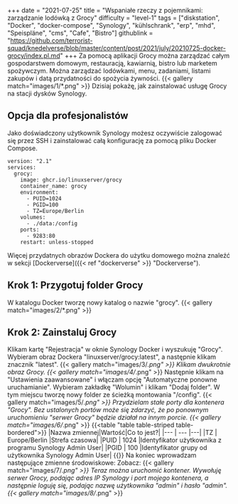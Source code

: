 +++
date = "2021-07-25"
title = "Wspaniałe rzeczy z pojemnikami: zarządzanie lodówką z Grocy"
difficulty = "level-1"
tags = ["diskstation", "Docker", "docker-compose", "Synology", "kühlschrank", "erp", "mhd", "Speispläne", "cms", "Cafe", "Bistro"]
githublink = "https://github.com/terrorist-squad/knedelverse/blob/master/content/post/2021/july/20210725-docker-grocy/index.pl.md"
+++
Za pomocą aplikacji Grocy można zarządzać całym gospodarstwem domowym, restauracją, kawiarnią, bistro lub marketem spożywczym. Można zarządzać lodówkami, menu, zadaniami, listami zakupów i datą przydatności do spożycia żywności.
{{< gallery match="images/1/*.png" >}}
Dzisiaj pokażę, jak zainstalować usługę Grocy na stacji dysków Synology.
## Opcja dla profesjonalistów
Jako doświadczony użytkownik Synology możesz oczywiście zalogować się przez SSH i zainstalować całą konfigurację za pomocą pliku Docker Compose.
```
version: "2.1"
services:
  grocy:
    image: ghcr.io/linuxserver/grocy
    container_name: grocy
    environment:
      - PUID=1024
      - PGID=100
      - TZ=Europe/Berlin
    volumes:
      - ./data:/config
    ports:
      - 9283:80
    restart: unless-stopped

```
Więcej przydatnych obrazów Dockera do użytku domowego można znaleźć w sekcji [Dockerverse]({{< ref "dockerverse" >}} "Dockerverse").
## Krok 1: Przygotuj folder Grocy
W katalogu Docker tworzę nowy katalog o nazwie "grocy".
{{< gallery match="images/2/*.png" >}}

## Krok 2: Zainstaluj Grocy
Klikam kartę "Rejestracja" w oknie Synology Docker i wyszukuję "Grocy". Wybieram obraz Dockera "linuxserver/grocy:latest", a następnie klikam znacznik "latest".
{{< gallery match="images/3/*.png" >}}
Klikam dwukrotnie obraz Grocy.
{{< gallery match="images/4/*.png" >}}
Następnie klikam na "Ustawienia zaawansowane" i włączam opcję "Automatyczne ponowne uruchamianie". Wybieram zakładkę "Wolumin" i klikam "Dodaj folder". W tym miejscu tworzę nowy folder ze ścieżką montowania "/config".
{{< gallery match="images/5/*.png" >}}
Przydzielam stałe porty dla kontenera "Grocy". Bez ustalonych portów może się zdarzyć, że po ponownym uruchomieniu "serwer Grocy" będzie działał na innym porcie.
{{< gallery match="images/6/*.png" >}}
{{<table "table table-striped table-bordered">}}
|Nazwa zmiennej|Wartość|Co to jest?|
|--- | --- |---|
|TZ | Europe/Berlin |Strefa czasowa|
|PUID | 1024 |Identyfikator użytkownika z programu Synology Admin User|
|PGID |	100 |Identyfikator grupy od użytkownika Synology Admin User|
{{</table>}}
Na koniec wprowadzam następujące zmienne środowiskowe: Zobacz:
{{< gallery match="images/7/*.png" >}}
Teraz można uruchomić kontener. Wywołuję serwer Grocy, podając adres IP Synology i port mojego kontenera, a następnie loguję się, podając nazwę użytkownika "admin" i hasło "admin".
{{< gallery match="images/8/*.png" >}}

